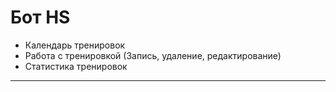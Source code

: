 # Бот HS

- Календарь тренировок
- Работа с тренировкой (Запись, удаление, редактирование)
- Статистика тренировок

---

